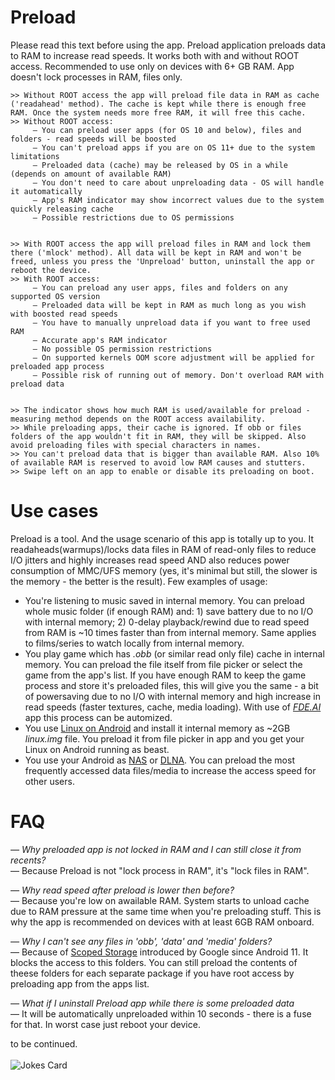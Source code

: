 # Preload
Please read this text before using the app.
Preload application preloads data to RAM to increase read speeds. It works both with and without ROOT access. Recommended to use only on devices with 6+ GB RAM. App doesn't lock processes in RAM, files only.


    >> Without ROOT access the app will preload file data in RAM as cache ('readahead' method). The cache is kept while there is enough free RAM. Once the system needs more free RAM, it will free this cache.
    >> Without ROOT access:
         — You can preload user apps (for OS 10 and below), files and folders - read speeds will be boosted
         — You can't preload apps if you are on OS 11+ due to the system limitations
         — Preloaded data (cache) may be released by OS in a while (depends on amount of available RAM)
         — You don't need to care about unpreloading data - OS will handle it automatically
         — App's RAM indicator may show incorrect values due to the system quickly releasing cache
         — Possible restrictions due to OS permissions


    >> With ROOT access the app will preload files in RAM and lock them there ('mlock' method). All data will be kept in RAM and won't be freed, unless you press the 'Unpreload' button, uninstall the app or reboot the device.
    >> With ROOT access:
         — You can preload any user apps, files and folders on any supported OS version
         — Preloaded data will be kept in RAM as much long as you wish with boosted read speeds
         — You have to manually unpreload data if you want to free used RAM
         — Accurate app's RAM indicator
         — No possible OS permission restrictions
         — On supported kernels OOM score adjustment will be applied for preloaded app process
         — Possible risk of running out of memory. Don't overload RAM with preload data


    >> The indicator shows how much RAM is used/available for preload - measuring method depends on the ROOT access availability.
    >> While preloading apps, their cache is ignored. If obb or files folders of the app wouldn't fit in RAM, they will be skipped. Also avoid preloading files with special characters in names.
    >> You can't preload data that is bigger than available RAM. Also 10% of available RAM is reserved to avoid low RAM causes and stutters.
    >> Swipe left on an app to enable or disable its preloading on boot.

# Use cases
Preload is a tool. And the usage scenario of this app is totally up to you. It readaheads(warmups)/locks data files in RAM of read-only files to reduce I/O jitters and highly increases read speed AND also reduces power consumption of MMC/UFS memory (yes, it's minimal but still, the slower is the memory - the better is the result). Few examples of usage:
- You're listening to music saved in internal memory. You can preload whole music folder (if enough RAM) and: 1) save battery due to no I/O with internal memory; 2) 0-delay playback/rewind due to read speed from RAM is ~10 times faster than from internal memory. Same applies to films/series to watch locally from internal memory.
- You play game which has _.obb_ (or similar read only file) cache in internal memory. You can preload the file itself from file picker or select the game from the app's list. If you have enough RAM to keep the game process and store it's preloaded files, this will give you the same - a bit of powersaving due to no I/O with internal memory and high increase in read speeds (faster textures, cache, media loading). With use of _[FDE.AI](https://github.com/feravolt/FDE.AI-docs)_ app this process can be automized.
- You use [Linux on Android](https://play.google.com/store/apps/details?id=ru.meefik.linuxdeploy) and install it internal memory as ~2GB _linux.img_ file. You preload it from file picker in app and you get your Linux on Android running as beast.
- You use your Android as [NAS](https://en.wikipedia.org/wiki/Network-attached_storage) or [DLNA](https://en.wikipedia.org/wiki/Digital_Living_Network_Alliance). You can preload the most frequently accessed data files/media to increase the access speed for other users.

# FAQ
_— Why preloaded app is not locked in RAM and I can still close it from recents?_<br>
— Because Preload is not "lock process in RAM", it's "lock files in RAM".

_— Why read speed after preload is lower then before?_<br>
— Because you're low on awailable RAM. System starts to unload cache due to RAM pressure at the same time when you're preloading stuff. This is why the app is recommended on devices with at least 6GB RAM onboard.

_— Why I can't see any files in 'obb', 'data' and 'media' folders?_<br>
— Because of [Scoped Storage](https://developer.android.com/about/versions/11/privacy/storage) introduced by Google since Android 11. It blocks the access to this folders. You can still preload the contents of theese folders for each separate package if you have root access by preloading app from the apps list.

_— What if I uninstall Preload app while there is some preloaded data_<br>
— It will be automatically unpreloaded within 10 seconds - there is a fuse for that. In worst case just reboot your device.

to be continued.
<br><br>![Jokes Card](https://readme-jokes.vercel.app/api)<br>
